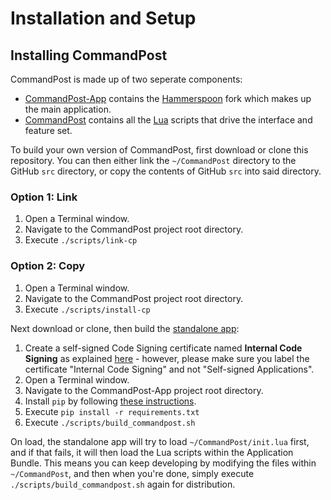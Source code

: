 # Installation and Setup

## Installing CommandPost

CommandPost is made up of two seperate components:

* [CommandPost-App](https://github.com/CommandPost/CommandPost-App) contains the [Hammerspoon](http://www.hammerspoon.org) fork which makes up the main application.
* [CommandPost](https://github.com/CommandPost/CommandPost) contains all the [Lua](https://www.lua.org/about.html) scripts that drive the interface and feature set.

To build your own version of CommandPost, first download or clone this repository. You can then either link the `~/CommandPost` directory to the GitHub `src` directory, or copy the contents of GitHub `src` into said directory.

### Option 1: Link

1. Open a Terminal window.
2. Navigate to the CommandPost project root directory.
3. Execute `./scripts/link-cp`

### Option 2: Copy

1. Open a Terminal window.
2. Navigate to the CommandPost project root directory.
2. Execute `./scripts/install-cp`

Next download or clone, then build the [standalone app](https://github.com/CommandPost/CommandPost-App):

1. Create a self-signed Code Signing certificate named **Internal Code Signing** as explained [here](http://bd808.com/blog/2013/10/21/creating-a-self-signed-code-certificate-for-xcode/) - however, please make sure you label the certificate "Internal Code Signing" and not "Self-signed Applications".
2. Open a Terminal window.
3. Navigate to the CommandPost-App project root directory.
4. Install `pip` by following [these instructions](https://packaging.python.org/installing/#install-pip-setuptools-and-wheel).
5. Execute `pip install -r requirements.txt`
4. Execute `./scripts/build_commandpost.sh`

On load, the standalone app will try to load `~/CommandPost/init.lua` first, and if that fails, it will then load the Lua scripts within the Application Bundle. This means you can keep developing by modifying the files within `~/CommandPost`, and then when you're done, simply execute `./scripts/build_commandpost.sh` again for distribution.